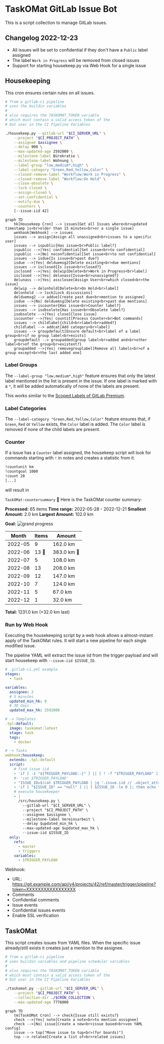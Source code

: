 # TaskOMat GitLab Issue Bot

This is a script collection to manage GitLab issues.

## Changelog 2022-12-23

- All issues will be set to confidential if they don't have a `Public` label assigned
- The label `Work in Progress` will be removed from closed issues
- Support for starting housekeep.py via Web Hook for a single issue

## Housekeeping

This cron ensures certain rules on all issues.

```sh
# from a gitlab-ci pipeline
# uses the buildin variables
#
# also requires the TASKOMAT_TOKEN variable
# which must contain a valid access token of the
# bot user in the CI Pipeline Variables

./housekeep.py --gitlab-url "$CI_SERVER_URL" \
    --project "$CI_PROJECT_PATH" \
    --assignee $assignee \
    --delay 900 \
    --max-updated-age 2592000 \
    --milestone-label Bürokratie \
    --milestone-label Wohnung \
    --label-group "low,medium*,high" \
    --label-category "Green,Red,Yellow,Color" \
    --closed-remove-label "Workflow:Work in Progress" \
    --closed-remove-label "Workflow:On Hold" \
    --close-obsolete \
    --lock-closed \
    --assign-closed \
    --set-confidential \
    --notify-due \
    --counters \
    [--issue-iid 42]
```

```mermaid
graph TD
    hk[Housekeep Cron] --> issues[Get all Issues where<br>updated timestamp is<br>older than 15 minutes<br>or a single issue]
    wekhook[Webhook] --> issues
    issues --> assign[Assign all unassigned<br>issues to a specific user]
    issues --> ispublic{Has issue<br>Public label?}
    ispublic -->|Yes| confidential[Set issue<br>to confidential]
    ispublic -->|No| noconfidential[Set issue<br>to not confidential]
    issues --> isdue{Is issue<br>past due?}
    isdue -->|Yes| delduemsg2[Delete existing<br>due mentions]
    issues --> isclosed{Is issue<br>closed?}
    isclosed -->|Yes| delwip[Delete<br>Work in Progress<br>label]
    isclosed -->|Yes| delunass{Issue<br>unassigned?}
    delunass -->|Yes| assclosee[Assign User<br>which closed<br>the issue]
    delwip --> delonhold[Delete<br>On Hold<br>label]
    delonhold --> lock[Lock discussions]
    delduemsg2 --> addue[Create past due<br>mention to assignee]
    isdue -->|No| delduemsg[Delete existing<br>past due mentions]
    issues --> iscounter{Has issue<br>Counter label?}
    issues --> isobsolete{Has issue<br>Obsolete label?}
    isobsolete -->|Yes| close[Close issue]
    iscounter -->|Yes| countit[Process Counter<br>Bot commands]
    issues --> childlabel{child<br>label<br>added?}
    childlabel --> addcat[Add category<br>label]
    issues --> groupdefault[Ensure default<br>label of a label group<br>if no group label<br>exists]
    groupdefault --> groupadded{group label<br>added and<br>other label<br>of the group<br>existent?}
    groupadded -->|Yes| removegrouplabel[Remove all labels<br>of a group except<br>the last added one]
```

### Label Groups

The `--label-group "low,medium*,high"` feature ensures that only the latest label
mentioned in the list is present in the issue. If one label is marked with a `*`,
it will be added automatically of none of the labels are present.

This works similar to the [Scoped Labels of GitLab Premium](https://docs.gitlab.com/ee/user/project/labels.html#scoped-labels).

### Label Categories

The `--label-category "Green,Red,Yellow,Color"` feature ensures that, if `Green`,
`Red` or `Yellow` exists, the `Color` label is added. The `Color` label is removed
if none of the child labels are present.

### Counter

If a issue has a `Counter` label assigned, the housekeep script will look for
commands starting with `!` in notes and creates a statistic from it.

```txt
!countunit km
!countgoal 1000
!count 20
[...]
```

will result in

`TaskOMat:countersummary` :tea: Here is the TaskOMat counter summary:

**Processed:** 65 items
**Time range:** 2022-05-28 - 2022-12-21
**Smallest Amount:** 2.0 km
**Largest Amount:** 102.0 km

**Goal:**
![grand progress](https://progress-bar.dev/123/?scale=100&width=260&color=0072ef&suffix=%25%20%281231km%20of%201000km%29)

| Month | Items | Amount |
|---|---|---|
| 2022-05 | 9 | 162.0 km |
| 2022-06 | 13 :tada: | 383.0 km :tada: |
| 2022-07 | 5 | 108.0 km |
| 2022-08 | 13 | 208.0 km |
| 2022-09 | 12 | 147.0 km |
| 2022-10 | 7 | 124.0 km |
| 2022-11 | 5 | 67.0 km |
| 2022-12 | 1 | 32.0 km |

**Total:** 1231.0 km (+32.0 km last)

### Run by Web Hook

Executing the housekeeping script by a web hook allows a almost-instant
apply of the TaskOMat rules. It will start a new pipeline for each single
modified issue.

The pipeline YAML will extract the issue iid from the
trigger payload and will start housekeep with `--issue-iid $ISSUE_ID`.

```yml
# .gitlab-ci.yml example
stages:
  - task

variables:
  assignee: 2
  # 5 minutes
  updated_min_hk: 0
  # 30 days
  updated_max_hk: 2592000

# -> Templates
.tpl:default:
  image: taskomat:latest
  stage: task
  tags:
    - docker

# -> Tasks
webhook:housekeep:
  extends: .tpl:default
  script:
    # find issue iid
    - 'if [ -z "${TRIGGER_PAYLOAD:-}" ] || [ ! -f "$TRIGGER_PAYLOAD" ]; then echo "Trigger payload file not found."; exit 0; fi'
    #- 'cat $TRIGGER_PAYLOAD'
    - "ISSUE_ID=$(cat $TRIGGER_PAYLOAD | jq '.issue.iid // .object_attributes.iid')"
    - 'if [ "$ISSUE_ID" == "null" ] || [ $ISSUE_ID -le 0 ]; then echo "No issue iid found."; exit 0; fi'
    # execute housekeeper
    - |
      /src/housekeep.py \
        --gitlab-url "$CI_SERVER_URL" \
        --project "$CI_PROJECT_PATH" \
        --assignee $assignee \
        --milestone-label Vereinsarbeit \
        --delay $updated_min_hk \
        --max-updated-age $updated_max_hk \
        --issue-iid $ISSUE_ID
  only:
    refs:
      - master
      - triggers
    variables:
      - $TRIGGER_PAYLOAD
```

Webhook:

- URL: https://git.example.com/api/v4/projects/42/ref/master/trigger/pipeline?token=XXXXXXXXXXXXXXXXX
- Comments
- Confidential comments
- Issue events
- Confidential issues events
- Enable SSL verification

## TaskOMat

This script creates issues from YAML files. When
the specific issue already/still exists it creates
just a mention to the assignee.

```sh
# from a gitlab-ci pipeline
# uses buildin variables and pipeline scheduler variables
#
# also requires the TASKOMAT_TOKEN variable
# which must contain a valid access token of the
# bot user in the CI Pipeline Variables

./taskomat.py --gitlab-url "$CI_SERVER_URL" \
    --project "$CI_PROJECT_PATH" \
    --collection-dir ./$CRON_COLLECTION \
    --max-updated-age 7776000
```

```mermaid
graph TD
    tm[TaskOMat Cron] --> check{Issue still exists?}
    check -->|Yes| note[Create a note<br>to mention assignee]
    check -->|No| issue[Create a new<br>issue based<br>von YAML config]
    issue --> top["Move issue to top<br>(for boards)"]
    top --> related[Create a list of<br>related issues]
```
